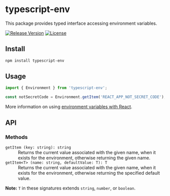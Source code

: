 # typescript-env

This package provides typed interface accessing environment variables.

[![Release Version](https://img.shields.io/npm/v/typescript-env.svg)](https://www.npmjs.com/package/typescript-env)
[![License](https://img.shields.io/badge/License-MIT-blue.svg)](https://opensource.org/licenses/MIT)

## Install

```bash
npm install typescript-env
```

## Usage

```ts
import { Environment } from 'typescript-env';

const notSecretCode = Environment.getItem('REACT_APP_NOT_SECRET_CODE');
```

More information on using [environment variables with React](https://create-react-app.dev/docs/adding-custom-environment-variables).

## API

### Methods

<dl>

  <dt><code>getItem (key: string): string</code></dt>
  <dd>Returns the current value associated with the given name, when it exists for the environment, otherwise returning the given name.</dd>

  <dt><code>getItem&lt;T&gt; (name: string, defaultValue: T): T</code></dt>
  <dd>Returns the current value associated with the given name, when it exists for the environment, otherwise returning the specified default value.</dd>

</dl>

**Note:** `T` in these signatures extends `string`, `number`, or `boolean`.
